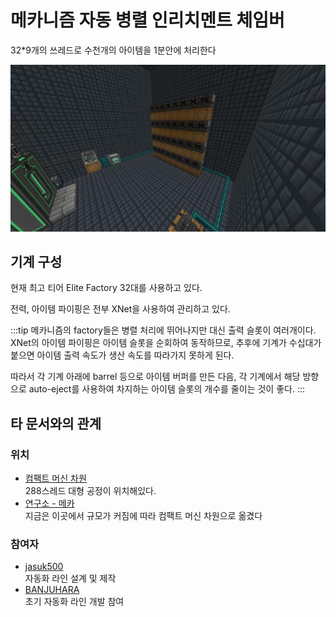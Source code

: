 # 메카니즘 자동 병렬 인리치멘트 체임버

32*9개의 쓰레드로 수천개의 아이템을 1분안에 처리한다

![asdf](../../asset/systems/mk_auto_enrichment_chamber/main.jpg)

## 기계 구성

현재 최고 티어 Elite Factory 32대를 사용하고 있다.

전력, 아이템 파이핑은 전부 XNet을 사용하여 관리하고 있다.

:::tip
메카니즘의 factory들은 병렬 처리에 뛰어나지만 대신 출력 슬롯이 여러개이다.  
XNet의 아이템 파이핑은 아이템 슬롯을 순회하여 동작하므로, 추후에 기계가 수십대가 붙으면 아이템 출력 속도가 생산 속도를 따라가지 못하게 된다.  

따라서 각 기계 아래에 barrel 등으로 아이템 버퍼를 만든 다음, 각 기계에서 해당 방향으로 auto-eject를 사용하여 차지하는 아이템 슬롯의 개수를 줄이는 것이 좋다.
:::

## 타 문서와의 관계
### 위치
<!-- tag_source_open:link_list:building_spot -->
- [컴팩트 머신 차원](../buildings/compact_machine_dimension.md)  
288스레드 대형 공정이 위치해있다.
- [연구소 - 메카](../buildings/lab_meka_lab.md)  
지금은 이곳에서 규모가 커짐에 따라 컴팩트 머신 차원으로 옮겼다
<!-- tag_close -->

### 참여자
<!-- tag_source_open:link_list:member_contribute -->
- [jasuk500](../members/jasuk500.md)  
자동화 라인 설계 및 제작
- [BANJUHARA](../members/BANJUHARA.md)  
초기 자동화 라인 개발 참여
<!-- tag_close-->